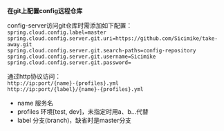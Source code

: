 **在git上配置config远程仓库**

config-server访问git仓库时需添加如下配置：  
`spring.cloud.config.label=master`  
`spring.cloud.config.server.git.uri=https://github.com/Sicimike/take-away.git`  
`spring.cloud.config.server.git.search-paths=config-repository`  
`spring.cloud.config.server.git.username=Sicimike`  
`spring.cloud.config.server.git.password=`  

通过http协议访问：  
`http://ip:port/{name}-{profiles}.yml`  
`http://ip:port/{label}/{name}-{profiles}.yml`  
* name 服务名
* profiles 环境[test, dev]，未指定时用a、b...代替
* label 分支(branch)，缺省时是master分支